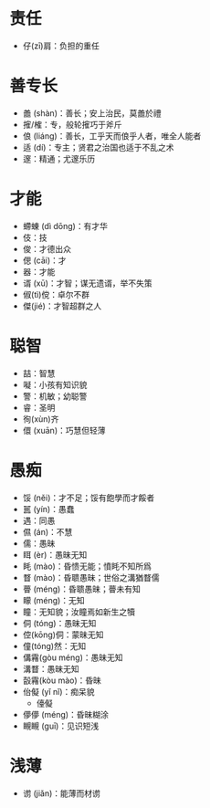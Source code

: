 # 责任
* 仔(zī)肩：负担的重任
# 善专长
* 譱 (shàn)：善长；安上治民，莫譱於禮
* 㩁/榷：专，般轮㩁巧于斧斤
* 俍 (liáng)：善长，工乎天而俍乎人者，唯全人能者
* 适 (dí)：专主；贤君之治国也适于不乱之术
* 邃：精通；尤邃乐历
# 才能
* 螮蝀 (dì dōng)：有才华
* 伎：技
* 俊：才德出众
* 偲 (cāi)：才
* 器：才能
* 谞 (xū)：才智；谋无遗谞，举不失策
* 俶(tì)傥：卓尔不群
* 傑(jié)：才智超群之人
# 聪智
* 喆：智慧
* 㘈：小孩有知识貌
* 警：机敏；幼聪警
* 睿：圣明
* 徇(xùn)齐
* 儇 (xuān)：巧慧但轻薄
# 愚痴
* 馁 (něi)：才不足；馁有飽學而才餒者
* 嚚 (yín)：愚蠢
* 遇：同愚
* 儑 (án)：不慧
* 儒：愚昧
* 眲 (èr)：愚昧无知
* 眊 (mào)：昏愦无能；憤眊不知所爲
* 瞀 (mào)：昏聩愚昧；世俗之溝猶瞀儒
* 瞢 (méng)：昏聩愚昧；瞢未有知
* 矇 (méng)：无知
* 瞳：无知貌；汝瞳焉如新生之犢
* 侗 (tóng)：愚昧无知
* 倥(kōng)侗：蒙昧无知
* 僮(tóng)然：无知
* 傋霿(gòu méng)：愚昧无知
* 溝瞀：愚昧无知
* 瞉霿(kòu mào)：昏昧
* 佁儗 (yǐ nǐ)：痴呆貌
	* 儓儗
* 儚儚 (méng)：昏昧糊涂
* 瞡瞡 (guī)：见识短浅
# 浅薄
* 谫 (jiǎn)：能薄而材谫